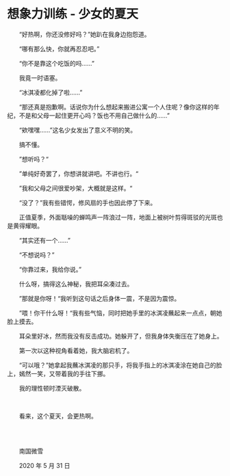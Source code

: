 # 想象力训练 - 少女的夏天

　　“好热啊，你还没修好吗？”她趴在我身边抱怨道。

　　“哪有那么快，你就再忍忍吧。”

　　“你不是靠这个吃饭的吗……”

　　我竟一时语塞。

　　“冰淇凌都化掉了啦……”

　　“那还真是抱歉啊。话说你为什么想起来搬进公寓一个人住呢？像你这样的年纪，不是和父母一起住更开心吗？饭也不用自己做什么的……”

　　“欸嘿嘿……”这名少女发出了意义不明的笑。

　　搞不懂。

　　”想听吗？“

　　”单纯好奇罢了，你想讲就讲吧。不讲也行。“

　　”我和父母之间很爱吵架，大概就是这样。“

　　“没了？”我有些错愕，修风扇的手也因此停了下来。

　　正值夏季，外面聒噪的蝉鸣声一阵浪过一阵，地面上被树叶剪得斑驳的光斑也是黄得耀眼。

　　“其实还有一个……”

　　“不想说吗？”

　　“你靠过来，我给你说。”

　　什么呀，搞得这么神秘，我把耳朵凑过去。

　　”那就是你呀！“我听到这句话之后身体一震，不是因为震惊。

　　”喂！你干什么呀！“我有些气恼，同时把她手里的冰淇凌蘸起来一点点，朝她脸上摸去。

　　耳朵里好冰，然而我没有反击成功。她躲开了，但我身体失衡压在了她身上。

　　第一次以这种视角看着她，我大脑宕机了。

　　“可以哦？”她拿起我蘸冰淇凌的那只手，将我手指上的冰淇凌涂在她自己的脸上，嫣然一笑，又带着我的手往下挪。

　　我的理性顿时湮灭破散。

<br>

　　看来，这个夏天，会更热啊。

<br>

<br>

　　南国微雪

　　2020 年 5 月 31 日